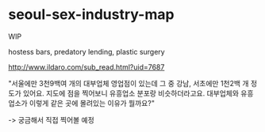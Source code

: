 # seoul-sex-industry-map

WIP

hostess bars, predatory lending, plastic surgery

http://www.ildaro.com/sub_read.html?uid=7687

"서울에만 3천9백여 개의 대부업체 영업점이 있는데 그 중 강남, 서초에만 1천2백 개 정도가 있어요. 지도에 점을 찍어보니 유흥업소 분포랑 비슷하더라고요. 대부업체와 유흥업소가 이렇게 같은 곳에 몰려있는 이유가 뭘까요?"

-> 궁금해서 직접 찍어볼 예정
